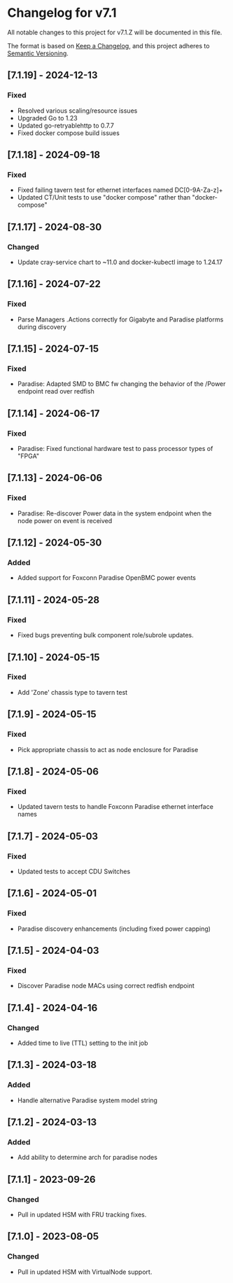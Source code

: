 # Changelog for v7.1

All notable changes to this project for v7.1.Z will be documented in this file.

The format is based on [Keep a Changelog](https://keepachangelog.com/en/1.0.0/),
and this project adheres to [Semantic Versioning](https://semver.org/spec/v2.0.0.html).

## [7.1.19] - 2024-12-13

### Fixed

- Resolved various scaling/resource issues
- Upgraded Go to 1.23
- Updated go-retryablehttp to 0.7.7
- Fixed docker compose build issues

## [7.1.18] - 2024-09-18

### Fixed

- Fixed failing tavern test for ethernet interfaces named DC[0-9A-Za-z]+
- Updated CT/Unit tests to use "docker compose" rather than "docker-compose"

## [7.1.17] - 2024-08-30

### Changed

- Update cray-service chart to ~11.0 and docker-kubectl image to 1.24.17

## [7.1.16] - 2024-07-22

### Fixed

- Parse Managers .Actions correctly for Gigabyte and Paradise platforms during discovery

## [7.1.15] - 2024-07-15

### Fixed

- Paradise: Adapted SMD to BMC fw changing the behavior of the /Power endpoint read over redfish

## [7.1.14] - 2024-06-17

### Fixed

-  Paradise: Fixed functional hardware test to pass processor types of "FPGA"

## [7.1.13] - 2024-06-06

### Fixed

- Paradise: Re-discover Power data in the system endpoint when the node power on event is received

## [7.1.12] - 2024-05-30

### Added

- Added support for Foxconn Paradise OpenBMC power events

## [7.1.11] - 2024-05-28

### Fixed

- Fixed bugs preventing bulk component role/subrole updates.

## [7.1.10] - 2024-05-15

### Fixed

- Add 'Zone' chassis type to tavern test

## [7.1.9] - 2024-05-15

### Fixed

- Pick appropriate chassis to act as node enclosure for Paradise

## [7.1.8] - 2024-05-06

### Fixed

- Updated tavern tests to handle Foxconn Paradise ethernet interface names

## [7.1.7] - 2024-05-03

### Fixed

- Updated tests to accept CDU Switches

## [7.1.6] - 2024-05-01

### Fixed

- Paradise discovery enhancements (including fixed power capping)

## [7.1.5] - 2024-04-03

### Fixed

- Discover Paradise node MACs using correct redfish endpoint

## [7.1.4] - 2024-04-16

### Changed

- Added time to live (TTL) setting to the init job

## [7.1.3] - 2024-03-18

### Added

- Handle alternative Paradise system model string

## [7.1.2] - 2024-03-13

### Added

- Add ability to determine arch for paradise nodes

## [7.1.1] - 2023-09-26

### Changed

- Pull in updated HSM with FRU tracking fixes.

## [7.1.0] - 2023-08-05

### Changed

- Pull in updated HSM with VirtualNode support.
